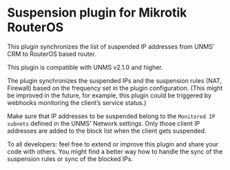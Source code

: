 # Suspension plugin for Mikrotik RouterOS
This plugin synchronizes the list of suspended IP addresses from UNMS’ CRM to RouterOS based router. 

This plugin is compatible with UNMS v2.1.0 and higher.

The plugin synchronizes the suspended IPs and the suspension rules (NAT, Firewall) based on the frequency set in the plugin configuration. (This might be improved in the future, for example, this plugin could be triggered by webhooks monitoring the client’s service status.)

Make sure that IP addresses to be suspended belong to the `Monitored IP subnets` defined in the UNMS' Network settings. Only those client IP addresses are added to the block list when the client gets suspended. 

To all developers: feel free to extend or improve this plugin and share your code with others. You might find a better way how to handle the sync of the suspension rules or sync of the blocked IPs.
